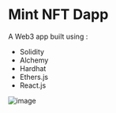 # Mint NFT Dapp

A Web3 app built using :

-  Solidity
-  Alchemy
-  Hardhat
-  Ethers.js
-  React.js


![image](https://user-images.githubusercontent.com/54351909/161067663-41620266-a3ef-4b17-b673-90d48eb6fd27.png)
